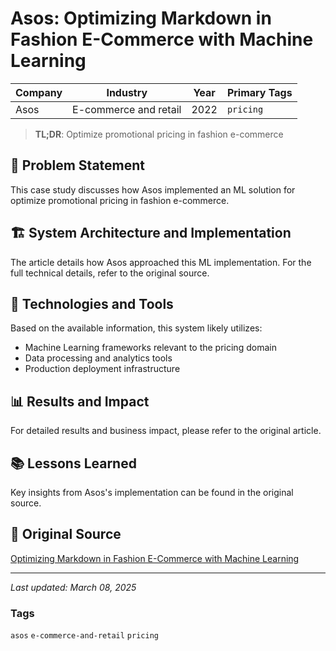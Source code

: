 # Asos: Optimizing Markdown in Fashion E-Commerce with Machine Learning

| Company | Industry | Year | Primary Tags | 
|---------|----------|------|--------------|
| Asos | E-commerce and retail | 2022 | `pricing` |

> **TL;DR**: Optimize promotional pricing in fashion e-commerce

## 📝 Problem Statement

This case study discusses how Asos implemented an ML solution for optimize promotional pricing in fashion e-commerce.

## 🏗️ System Architecture and Implementation

The article details how Asos approached this ML implementation. For the full technical details, refer to the original source.

## 🔧 Technologies and Tools

Based on the available information, this system likely utilizes:

- Machine Learning frameworks relevant to the pricing domain
- Data processing and analytics tools
- Production deployment infrastructure

## 📊 Results and Impact

For detailed results and business impact, please refer to the original article.

## 📚 Lessons Learned

Key insights from Asos's implementation can be found in the original source.

## 🔗 Original Source

[Optimizing Markdown in Fashion E-Commerce with Machine Learning](https://medium.com/asos-techblog/optimizing-markdown-in-fashion-e-commerce-with-machine-learning-9f173be08ace)

---

*Last updated: March 08, 2025*

### Tags

`asos` `e-commerce-and-retail` `pricing`
